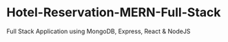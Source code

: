 # Hotel-Reservation-MERN-Full-Stack
Full Stack Application using MongoDB, Express, React &amp; NodeJS
